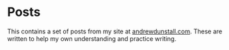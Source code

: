 # Posts
This contains a set of posts from my site at [andrewdunstall.com](https://www.andrewdunstall.com/). These are written to help my own understanding and practice writing.
